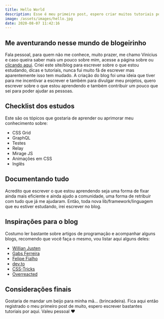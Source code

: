```yaml
---
title: Hello World
description: Esse é meu primeiro post, espero criar muitos tutoriais por aqui
image: /assets/images/hello.jpg
date: 2020-08-07 11:42:16
---
```

## Me aventurando nesse mundo de blogeirinho

Fala pessoal, para quem não me conhece, muito prazer, me chamo Vinicius e caso queira saber mais um pouco sobre mim, acesse a página sobre ou [clicando aqui](https://viniciusvicentini.com/sobre). Criei este site/blog para escrever sobre o que estou estudando, dicas e tutoriais, nunca fui muito fã de escrever mas aparentemente isso tem mudado. A criação do blog foi uma ideia que tiver para me incentivar a escrever e também para divulgar meu projetos, quero escrever sobre o que estou aprendendo e também contribuir um pouco que sei para poder ajudar as pessoas.

## Checklist dos estudos

Este são os tópicos que gostaria de aprender ou aprimorar meu conhecimento sobre:

* CSS Grid
* GraphQL
* Testes
* Relay
* Mirage JS
* Animações em CSS
* Inglês

## Documentando tudo

Acredito que escrever o que estou aprendendo seja uma forma de fixar ainda mais eficiente e ainda ajudo a comunidade, uma forma de retribuir com tudo que já me ajudaram. Então, toda nova lib/framework/linguagem que eu estiver estudando, irei escrever no blog.

## Inspirações para o blog

Costumo ler bastante sobre artigos de programação e acompanhar alguns blogs, recomendo que você faça o mesmo, vou listar aqui alguns deles:

* [Willian Justen](http://willianjusten.com.br/)
* [Gabs Ferreira](http://gabsferreira.com/)
* [Felipe Fialho](https://www.felipefialho.com/)
* [dev.to](https://dev.to/)
* [CSS-Tricks](https://css-tricks.com/)
* [Overreacted](https://overreacted.io/)

## Considerações finais

Gostaria de mandar um beijo para minha mã… (brincadeira). Fica aqui então registrado o meu primeiro post de muito, espero escrever bastantes tutoriais por aqui. Valeu pessoal ❤